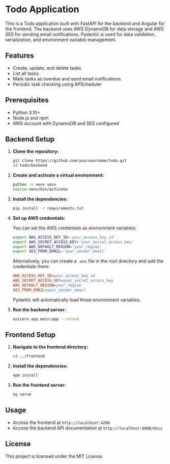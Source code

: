 # Todo Application

This is a Todo application built with FastAPI for the backend and Angular for the frontend. The backend uses AWS DynamoDB for data storage and AWS SES for sending email notifications. Pydantic is used for data validation, serialization, and environment variable management.

## Features

- Create, update, and delete tasks
- List all tasks
- Mark tasks as overdue and send email notifications
- Periodic task checking using APScheduler

## Prerequisites

- Python 3.10+
- Node.js and npm
- AWS account with DynamoDB and SES configured

## Backend Setup

1. **Clone the repository:**

    ```sh
    git clone https://github.com/yourusername/todo.git
    cd todo/backend
    ```

2. **Create and activate a virtual environment:**

    ```sh
    python -m venv venv
    source venv/bin/activate
    ```

3. **Install the dependencies:**

    ```sh
    pip install -r requirements.txt
    ```

4. **Set up AWS credentials:**

    You can set the AWS credentials as environment variables:

    ```sh
    export AWS_ACCESS_KEY_ID='your_access_key_id'
    export AWS_SECRET_ACCESS_KEY='your_secret_access_key'
    export AWS_DEFAULT_REGION='your_region'
    export SES_FROM_EMAIL='your_sender_email'
    ```

    Alternatively, you can create a `.env` file in the root directory and add the credentials there:

    ```ini
    AWS_ACCESS_KEY_ID=your_access_key_id
    AWS_SECRET_ACCESS_KEY=your_secret_access_key
    AWS_DEFAULT_REGION=your_region
    SES_FROM_EMAIL=your_sender_email
    ```

    Pydantic will automatically load these environment variables.

5. **Run the backend server:**

    ```sh
    uvicorn app.main:app --reload
    ```

## Frontend Setup

1. **Navigate to the frontend directory:**

    ```sh
    cd ../frontend
    ```

2. **Install the dependencies:**

    ```sh
    npm install
    ```

3. **Run the frontend server:**

    ```sh
    ng serve
    ```

## Usage

- Access the frontend at `http://localhost:4200`
- Access the backend API documentation at `http://localhost:8000/docs`


## License

This project is licensed under the MIT License.
